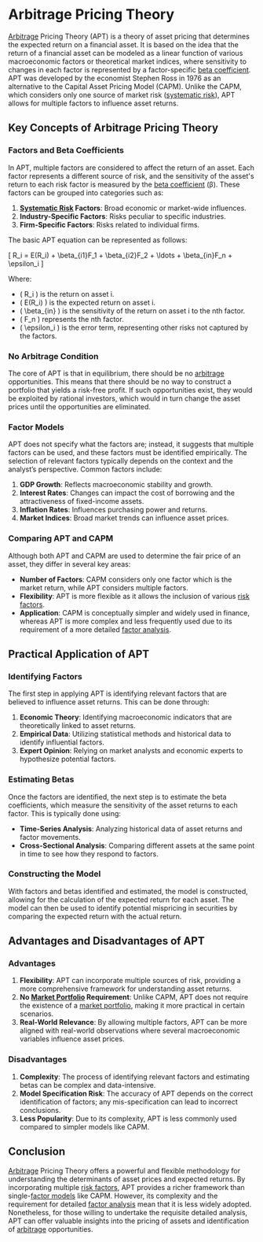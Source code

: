 # Arbitrage Pricing Theory

[Arbitrage](../a/arbitrage.md) Pricing Theory (APT) is a theory of asset pricing that determines the expected return on a financial asset. It is based on the idea that the return of a financial asset can be modeled as a linear function of various macroeconomic factors or theoretical market indices, where sensitivity to changes in each factor is represented by a factor-specific [beta coefficient](../b/beta_coefficient.md). APT was developed by the economist Stephen Ross in 1976 as an alternative to the Capital Asset Pricing Model (CAPM). Unlike the CAPM, which considers only one source of market risk ([systematic risk](../s/systematic_risk.md)), APT allows for multiple factors to influence asset returns.

## Key Concepts of Arbitrage Pricing Theory

### Factors and Beta Coefficients

In APT, multiple factors are considered to affect the return of an asset. Each factor represents a different source of risk, and the sensitivity of the asset's return to each risk factor is measured by the [beta coefficient](../b/beta_coefficient.md) (β). These factors can be grouped into categories such as:

1. **[Systematic Risk](../s/systematic_risk.md) Factors**: Broad economic or market-wide influences.
2. **Industry-Specific Factors**: Risks peculiar to specific industries.
3. **Firm-Specific Factors**: Risks related to individual firms.

The basic APT equation can be represented as follows:

\[ R_i = E(R_i) + \beta_{i1}F_1 + \beta_{i2}F_2 + \ldots + \beta_{in}F_n + \epsilon_i \]

Where:
- \( R_i \) is the return on asset i.
- \( E(R_i) \) is the expected return on asset i.
- \( \beta_{in} \) is the sensitivity of the return on asset i to the nth factor.
- \( F_n \) represents the nth factor.
- \( \epsilon_i \) is the error term, representing other risks not captured by the factors.

### No Arbitrage Condition

The core of APT is that in equilibrium, there should be no [arbitrage](../a/arbitrage.md) opportunities. This means that there should be no way to construct a portfolio that yields a risk-free profit. If such opportunities exist, they would be exploited by rational investors, which would in turn change the asset prices until the opportunities are eliminated.

### Factor Models

APT does not specify what the factors are; instead, it suggests that multiple factors can be used, and these factors must be identified empirically. The selection of relevant factors typically depends on the context and the analyst’s perspective. Common factors include:

1. **GDP Growth**: Reflects macroeconomic stability and growth.
2. **Interest Rates**: Changes can impact the cost of borrowing and the attractiveness of fixed-income assets.
3. **Inflation Rates**: Influences purchasing power and returns.
4. **Market Indices**: Broad market trends can influence asset prices.

### Comparing APT and CAPM

Although both APT and CAPM are used to determine the fair price of an asset, they differ in several key areas:

- **Number of Factors**: CAPM considers only one factor which is the market return, while APT considers multiple factors.
- **Flexibility**: APT is more flexible as it allows the inclusion of various [risk factors](../r/risk_factors_in_trading.md).
- **Application**: CAPM is conceptually simpler and widely used in finance, whereas APT is more complex and less frequently used due to its requirement of a more detailed [factor analysis](../f/factor_analysis.md).

## Practical Application of APT

### Identifying Factors

The first step in applying APT is identifying relevant factors that are believed to influence asset returns. This can be done through:

1. **Economic Theory**: Identifying macroeconomic indicators that are theoretically linked to asset returns.
2. **Empirical Data**: Utilizing statistical methods and historical data to identify influential factors.
3. **Expert Opinion**: Relying on market analysts and economic experts to hypothesize potential factors.

### Estimating Betas

Once the factors are identified, the next step is to estimate the beta coefficients, which measure the sensitivity of the asset returns to each factor. This is typically done using:

- **Time-Series Analysis**: Analyzing historical data of asset returns and factor movements.
- **Cross-Sectional Analysis**: Comparing different assets at the same point in time to see how they respond to factors.

### Constructing the Model

With factors and betas identified and estimated, the model is constructed, allowing for the calculation of the expected return for each asset. The model can then be used to identify potential mispricing in securities by comparing the expected return with the actual return.

## Advantages and Disadvantages of APT

### Advantages

1. **Flexibility**: APT can incorporate multiple sources of risk, providing a more comprehensive framework for understanding asset returns.
2. **No [Market Portfolio](../m/market_portfolio.md) Requirement**: Unlike CAPM, APT does not require the existence of a [market portfolio](../m/market_portfolio.md), making it more practical in certain scenarios.
3. **Real-World Relevance**: By allowing multiple factors, APT can be more aligned with real-world observations where several macroeconomic variables influence asset prices.

### Disadvantages

1. **Complexity**: The process of identifying relevant factors and estimating betas can be complex and data-intensive.
2. **Model Specification Risk**: The accuracy of APT depends on the correct identification of factors; any mis-specification can lead to incorrect conclusions.
3. **Less Popularity**: Due to its complexity, APT is less commonly used compared to simpler models like CAPM.

## Conclusion

[Arbitrage](../a/arbitrage.md) Pricing Theory offers a powerful and flexible methodology for understanding the determinants of asset prices and expected returns. By incorporating multiple [risk factors](../r/risk_factors_in_trading.md), APT provides a richer framework than single-[factor models](../f/factor_models.md) like CAPM. However, its complexity and the requirement for detailed [factor analysis](../f/factor_analysis.md) mean that it is less widely adopted. Nonetheless, for those willing to undertake the requisite detailed analysis, APT can offer valuable insights into the pricing of assets and identification of [arbitrage](../a/arbitrage.md) opportunities.